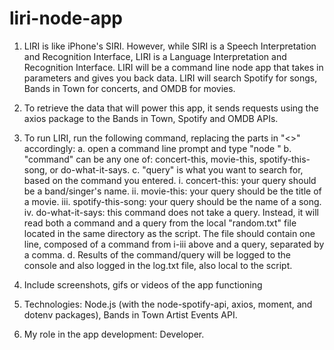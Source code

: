 # liri-node-app


1. LIRI is like iPhone's SIRI. However, while SIRI is a Speech Interpretation and Recognition Interface, LIRI is a Language Interpretation and Recognition Interface. LIRI will be a command line node app that takes in parameters and gives you back data. LIRI will search Spotify for songs, Bands in Town for concerts, and OMDB for movies.

2. To retrieve the data that will power this app, it sends requests using the axios package to the Bands in Town, Spotify and OMDB APIs. 

3. To run LIRI, run the following command, replacing the parts in "<>" accordingly:
    a. open a command line prompt and type "node <command> <query>"
    b. "command" can be any one of: concert-this, movie-this, spotify-this-song, or do-what-it-says.
    c. "query" is what you want to search for, based on the command you entered. 
        i.   concert-this: your query should be a band/singer's name.
        ii.  movie-this: your query should be the title of a movie.
        iii. spotify-this-song: your query should be the name of a song.
        iv.  do-what-it-says: this command does not take a query. Instead, it will read both a command and a query from the local "random.txt" file located in the same directory as the script. The file should contain one line, composed of a command from i-iii above and a query, separated by a comma.
    d. Results of the command/query will be logged to the console and also logged in the log.txt file, also local to the script. 

4. Include screenshots, gifs or videos of the app functioning

5. Technologies: Node.js (with the node-spotify-api, axios, moment, and dotenv packages), Bands in Town Artist Events API.

6. My role in the app development: Developer.
